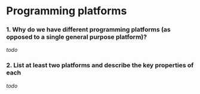 # Programming platforms
### 1. Why do we have different programming platforms (as opposed to a single general purpose platform)?
*todo*
### 2. List at least two platforms and describe the key properties of each
*todo*